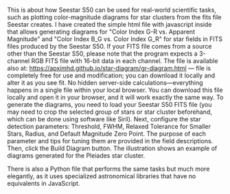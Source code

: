 This is about how Seestar S50 can be used for real-world scientific tasks, such as plotting color-magnitude diagrams for star clusters from the fits file Seestar creates.
I have created the simple html file with javascript inside that allows generating diagrams for "Color Index G-R vs. Apparent Magnitude" and "Color Index B_G vs. Color Index G_R" for star fields in FITS files produced by the Seestar S50.
If your FITS file comes from a source other than the Seestar S50, please note that the program expects a 3-channel RGB FITS file with 16-bit data in each channel.
The file is available also at: https://apximhd.github.io/star-diagram/gr-diagram.html — file is completely free for use and modification; you can download it locally and alter it as you see fit.
No hidden server-side calculations—everything happens in a single file within your local browser.
You can download this file locally and open it in your browser, and it will work exactly the same way.
To generate the diagrams, you need to load your Seestar S50 FITS file (you may need to crop the selected group of stars or star cluster beforehand, which can be done using software like Siril).
Next, configure the star detection parameters: Threshold, FWHM, Relaxed Tolerance for Smaller Stars, Radius, and Default Magnitude Zero Point. The purpose of each parameter and tips for tuning them are provided in the field descriptions.
Then, click the Build Diagram button.
The illustration shows an example of diagrams generated for the Pleiades star cluster.

There is also a Python file that performs the same tasks but much more elegantly, as it uses specialized astronomical libraries that have no equivalents in JavaScript.
